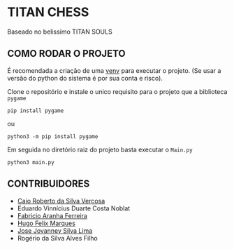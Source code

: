 # TITAN CHESS
Baseado no belissimo TITAN SOULS

## COMO RODAR O PROJETO

É recomendada a criação de uma [venv](https://docs.python.org/3/library/venv.html) para executar o projeto. (Se usar a versão do python do sistema é por sua conta e risco).

Clone o repositório e instale o unico requisito para o projeto que a biblioteca `pygame`

```pip install pygame```

ou

```python3 -m pip install pygame```

Em seguida no diretório raiz do projeto basta executar o `Main.py`

```python3 main.py```


## CONTRIBUIDORES
- [Caio Roberto da Silva Verçosa](https://github.com/CaioRSV)
- Eduardo Vinnícius Duarte Costa Noblat
- [Fabricio Aranha Ferreira](https://github.com/faranha300)
- [Hugo Felix Marques](https://github.com/hggmarks)
- [Jose Jovanney Silva Lima](https://github.com/jovanney)
- Rogério da Silva Alves Filho
